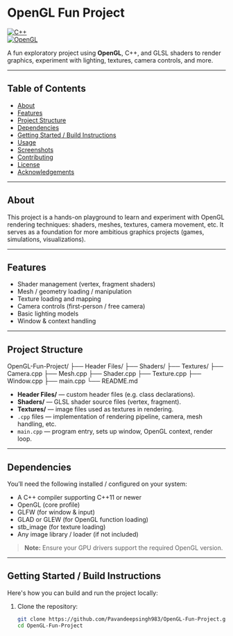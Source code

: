 # OpenGL Fun Project

[![C++](https://img.shields.io/badge/language-C%2B%2B-blue)](#)  
[![OpenGL](https://img.shields.io/badge/graphics-OpenGL-green)](#)

A fun exploratory project using **OpenGL**, C++, and GLSL shaders to render graphics, experiment with lighting, textures, camera controls, and more.

---

## Table of Contents

- [About](#about)  
- [Features](#features)  
- [Project Structure](#project-structure)  
- [Dependencies](#dependencies)  
- [Getting Started / Build Instructions](#getting-started--build-instructions)  
- [Usage](#usage)  
- [Screenshots](#screenshots)  
- [Contributing](#contributing)  
- [License](#license)  
- [Acknowledgements](#acknowledgements)

---

## About

This project is a hands-on playground to learn and experiment with OpenGL rendering techniques: shaders, meshes, textures, camera movement, etc. It serves as a foundation for more ambitious graphics projects (games, simulations, visualizations).

---

## Features

- Shader management (vertex, fragment shaders)  
- Mesh / geometry loading / manipulation  
- Texture loading and mapping  
- Camera controls (first-person / free camera)  
- Basic lighting models  
- Window & context handling  

---

## Project Structure

OpenGL-Fun-Project/
├── Header Files/
├── Shaders/
├── Textures/
├── Camera.cpp
├── Mesh.cpp
├── Shader.cpp
├── Texture.cpp
├── Window.cpp
├── main.cpp
└── README.md


- **Header Files/** — custom header files (e.g. class declarations).  
- **Shaders/** — GLSL shader source files (vertex, fragment).  
- **Textures/** — image files used as textures in rendering.  
- `.cpp` files — implementation of rendering pipeline, camera, mesh handling, etc.  
- `main.cpp` — program entry, sets up window, OpenGL context, render loop.

---

## Dependencies

You’ll need the following installed / configured on your system:

- A C++ compiler supporting C++11 or newer  
- OpenGL (core profile)  
- GLFW (for window & input)  
- GLAD or GLEW (for OpenGL function loading)  
- stb_image (for texture loading)  
- Any image library / loader (if not included)  

> **Note:** Ensure your GPU drivers support the required OpenGL version.

---

## Getting Started / Build Instructions

Here's how you can build and run the project locally:

1. Clone the repository:  
   ```sh
   git clone https://github.com/Pavandeepsingh983/OpenGL-Fun-Project.git
   cd OpenGL-Fun-Project
